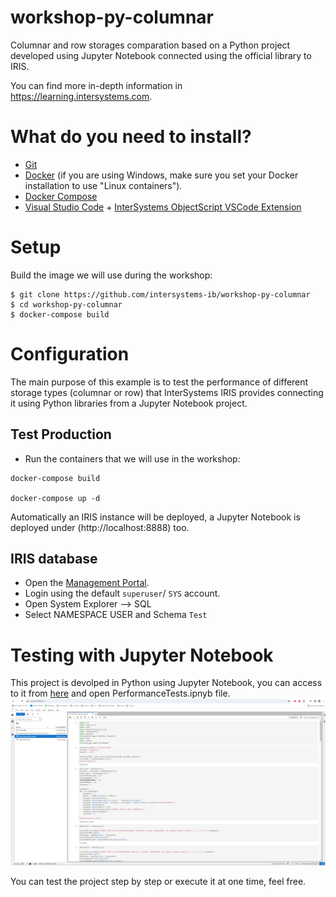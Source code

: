# workshop-py-columnar
Columnar and row storages comparation based on a Python project developed using Jupyter Notebook connected using the official library to IRIS.

You can find more in-depth information in https://learning.intersystems.com.


# What do you need to install? 
* [Git](https://git-scm.com/downloads) 
* [Docker](https://www.docker.com/products/docker-desktop) (if you are using Windows, make sure you set your Docker installation to use "Linux containers").
* [Docker Compose](https://docs.docker.com/compose/install/)
* [Visual Studio Code](https://code.visualstudio.com/download) + [InterSystems ObjectScript VSCode Extension](https://marketplace.visualstudio.com/items?itemName=daimor.vscode-objectscript)

# Setup
Build the image we will use during the workshop:

```console
$ git clone https://github.com/intersystems-ib/workshop-py-columnar
$ cd workshop-py-columnar
$ docker-compose build
```

# Configuration

The main purpose of this example is to test the performance of different storage types (columnar or row) that InterSystems IRIS provides connecting it using Python libraries from a Jupyter Notebook project.


## Test Production 
* Run the containers that we will use in the workshop:
```
docker-compose build

docker-compose up -d
```
Automatically an IRIS instance will be deployed, a Jupyter Notebook is deployed under (http://localhost:8888) too.


## IRIS database

* Open the [Management Portal](http://localhost:52774/csp/sys/UtilHome.csp).
* Login using the default `superuser`/ `SYS` account.
* Open System Explorer --> SQL
* Select NAMESPACE USER and Schema `Test`

# Testing with Jupyter Notebook

This project is devolped in Python using Jupyter Notebook, you can access to it from [here](http://localhost:8888) and open PerformanceTests.ipnyb file.
![alt text](/images/jupyter.png)

You can test the project step by step or execute it at one time, feel free.